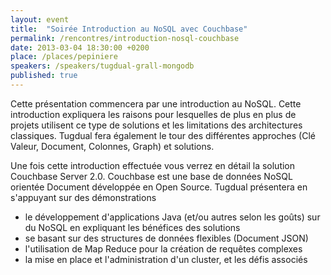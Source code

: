 ```yaml
---
layout: event
title:  "Soirée Introduction au NoSQL avec Couchbase"
permalink: /rencontres/introduction-nosql-couchbase
date: 2013-03-04 18:30:00 +0200
place: /places/pepiniere
speakers: /speakers/tugdual-grall-mongodb
published: true
---
```


Cette présentation commencera par une introduction au NoSQL. Cette introduction expliquera les raisons pour lesquelles de plus en plus de projets utilisent ce type de solutions et les limitations des architectures classiques. Tugdual fera également le tour des différentes approches (Clé Valeur, Document, Colonnes, Graph) et solutions.

Une fois cette introduction effectuée vous verrez en détail la solution Couchbase Server 2.0. Couchbase est une base de données NoSQL orientée Document développée en Open Source. Tugdual présentera en s'appuyant sur des démonstrations

 - le développement d'applications Java (et/ou autres selon les goûts) sur du NoSQL en expliquant les bénéfices des solutions
 - se basant sur des structures de données flexibles (Document JSON)
 - l'utilisation de Map Reduce pour la création de requêtes complexes
 - la mise en place et l'administration d'un cluster, et les défis associés
